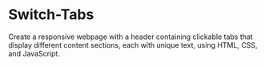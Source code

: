 # Switch-Tabs
 Create a responsive webpage with a header containing clickable tabs that display different content sections, each with unique text, using HTML, CSS, and JavaScript.
